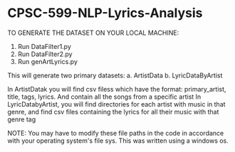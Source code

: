 # CPSC-599-NLP-Lyrics-Analysis

TO GENERATE THE DATASET ON YOUR LOCAL MACHINE:
1. Run DataFilter1.py
2. Run DataFilter2.py
3. Run genArtLyrics.py

This will generate two primary datasets:
a. ArtistData
b. LyricDataByArtist

In ArtistDatak you will find csv filess which have the format: primary_artist, title, tags, lyrics. And contain all the songs from a specific artist
In LyricDatabyArtist, you will find directories for each artist with music in that genre, and find csv files containing the lyrics for all their music with that genre tag

NOTE: You may have to modify these file paths in the code in accordance with your operating system's file sys. This was written using a windows os. 


